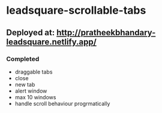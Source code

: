 # leadsquare-scrollable-tabs

## Deployed at: http://pratheekbhandary-leadsquare.netlify.app/

### Completed

- draggable tabs
- close
- new tab
- alert window
- max 10 windows
- handle scroll behaviour progrmatically



